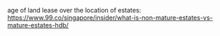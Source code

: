age of land lease over the location of estates:
https://www.99.co/singapore/insider/what-is-non-mature-estates-vs-mature-estates-hdb/
